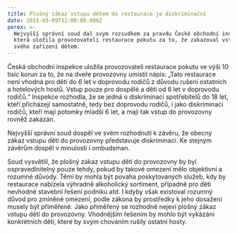 ```yaml
---
title: Plošný zákaz vstupu dětem do restaurace je diskriminační
date: 2015-03-09T12:00:00.000Z
perex: >-
  Nejvyšší správní soud dal svým rozsudkem za pravdu České obchodní inspekci,
  která uložila provozovateli restaurace pokutu za to, že zakazoval vstup do
  svého zařízení dětem.
---
```




Česká obchodní inspekce uložila provozovateli restaurace pokutu ve výši 10 tisíc korun za to, že na dveře provozovny umístil nápis: „Tato restaurace není vhodná pro děti do 6 let v doprovodu rodičů z důvodu rušení ostatních a hotelových hostů. Vstup pouze pro dospělé a děti od 6 let v doprovodu rodičů.“ Inspekce rozhodla, že se jedná o diskriminaci spotřebitelů do 18 let, kteří přicházejí samostatně, tedy bez doprovodu rodičů, i jako diskriminaci rodičů, kteří mají potomky mladší 6 let, a mají tak vstup do provozovny rovněž zakázán.



Nejvyšší správní soud dospěl ve svém rozhodnutí k závěru, že obecný zákaz vstupu dětí do provozovny představuje diskriminaci. Ke stejným závěrům dospěl v minulosti i ombudsman.  



Soud vysvětlil, že plošný zákaz vstupu dětí do provozovny by byl ospravedlnitelný pouze tehdy, pokud by takové omezení mělo objektivní a rozumné důvody. Těmi by mohla být povaha poskytovaných služeb, kdy by restaurace nabízela výhradně alkoholický sortiment, případně pro děti nevhodné stavební řešení podniku atd. I kdyby však existoval rozumný důvod pro zmíněné omezení, podle zákona by prostředky k jeho dosažení musely být přiměřené. Jako přiměřený se rozhodně nejeví plošný zákaz vstupu dětí do provozovny. Vhodnějším řešením by mohlo být vykázání konkrétních dětí, které by svým chováním rušily ostatní hosty. 


